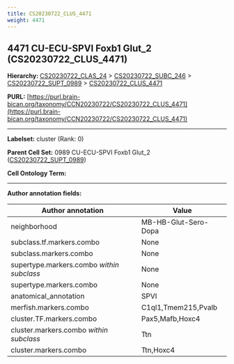 ```yaml
---
title: CS20230722_CLUS_4471
weight: 4471
---
```

## 4471 CU-ECU-SPVI Foxb1 Glut_2 (CS20230722_CLUS_4471)
<b>Hierarchy: </b>
[CS20230722_CLAS_24](../CS20230722_CLAS_24) >
[CS20230722_SUBC_246](../CS20230722_SUBC_246) >
[CS20230722_SUPT_0989](../CS20230722_SUPT_0989) >
[CS20230722_CLUS_4471](../CS20230722_CLUS_4471)

**PURL:** [https://purl.brain-bican.org/taxonomy/CCN20230722/CS20230722_CLUS_4471](https://purl.brain-bican.org/taxonomy/CCN20230722/CS20230722_CLUS_4471)

---


**Labelset:** cluster (Rank: 0)

**Parent Cell Set:** 0989 CU-ECU-SPVI Foxb1 Glut_2 ([CS20230722_SUPT_0989](../CS20230722_SUPT_0989))



**Cell Ontology Term:** 

[MARKER GENES.]: #


---

[TRANSFERRED ANNOTATIONS.]: #


[AUTHOR ANNOTATION FIELDS.]: #


**Author annotation fields:**

| Author annotation | Value |
|-------------------|-------|
|neighborhood|MB-HB-Glut-Sero-Dopa|
|subclass.tf.markers.combo|None|
|subclass.markers.combo|None|
|supertype.markers.combo _within subclass_|None|
|supertype.markers.combo|None|
|anatomical_annotation|SPVI|
|merfish.markers.combo|C1ql1,Tmem215,Pvalb|
|cluster.TF.markers.combo|Pax5,Mafb,Hoxc4|
|cluster.markers.combo _within subclass_|Ttn|
|cluster.markers.combo|Ttn,Hoxc4|
